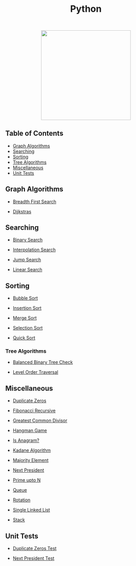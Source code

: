 <h1 align="center">Python</h1> <br>

<p align="center"><image src="https://external-content.duckduckgo.com/iu/?u=https%3A%2F%2Ftse1.mm.bing.net%2Fth%3Fid%3DOIP.9KDOmqHwpJPAtAsOOyNy0AHaHa%26pid%3DApi&f=1" width ="280" height="280"></image></p>

## Table of Contents

- [Graph Algorithms](#graph)
- [Searching](#searching)
- [Sorting](#sorting)
- [Tree Algorithms](#tree)
- [Miscellaneous](#others)
- [Unit Tests](#unit-tests)

<a name="graph"></a>

## Graph Algorithms

- [Breadth First Search](https://github.com/aniketsharma00411/algorithmsUse/blob/master/Python/Graph%20Algorithms/breadth_first_search.py)

- [Dijkstras](https://github.com/aniketsharma00411/algorithmsUse/blob/master/Python/Graph%20Algorithms/dijkstras.py)

<a name="searching"></a>

## Searching

- [Binary Search](https://github.com/aniketsharma00411/algorithmsUse/blob/master/Python/Searching/binary_search.py)

- [Interpolation Search](https://github.com/aniketsharma00411/algorithmsUse/blob/master/Python/Searching/interpolation.py)

- [Jump Search](https://github.com/birat21sk/algorithmsUse/blob/master/Python/Searching/jump_search.py)

- [Linear Search](https://github.com/aniketsharma00411/algorithmsUse/blob/master/Python/Searching/linear_search.py)

<a name="sorting"></a>

## Sorting

- [Bubble Sort](https://github.com/aniketsharma00411/algorithmsUse/blob/master/Python/Sorting/bubble_sort.py)

- [Insertion Sort](https://github.com/aniketsharma00411/algorithmsUse/blob/insertion_sort/Python/Sorting/insertion_sort.py)

- [Merge Sort](https://github.com/aniketsharma00411/algorithmsUse/blob/master/Python/Sorting/merge_sort.py)

- [Selection Sort](https://github.com/aniketsharma00411/algorithmsUse/blob/master/Python/Sorting/selection_sort.py)

- [Quick Sort](https://github.com/aniketsharma00411/algorithmsUse/blob/master/Python/Sorting/quick_sort.py)

<a name="tree"></a>

### Tree Algorithms
- [Balanced Binary Tree Check](https://github.com/aniketsharma00411/algorithmsUse/blob/master/Python/Tree%20Algorithms/balanced_binary_tree_check.py)

- [Level Order Traversal](https://github.com/aniketsharma00411/algorithmsUse/blob/master/Python/Tree%20Algorithms/level_order_traversal.py)

<a name="others"></a>

## Miscellaneous

- [Duplicate Zeros](https://github.com/aniketsharma00411/algorithmsUse/blob/master/Python/Miscellaneous/duplicate_zeros.py)

- [Fibonacci Recursive](https://github.com/aniketsharma00411/algorithmsUse/blob/master/Python/Miscellaneous/fibonacci_rec.py)

- [Greatest Common Divisor](https://github.com/aniketsharma00411/algorithmsUse/blob/master/Python/Miscellaneous/gcd.py)

- [Hangman Game](https://github.com/aniketsharma00411/algorithmsUse/blob/master/Python/Miscellaneous/hangman_game.py)

- [Is Anagram?](https://github.com/aniketsharma00411/algorithmsUse/blob/master/Python/Miscellaneous/is_anagram.py)

- [Kadane Algorithm](https://github.com/aniketsharma00411/algorithmsUse/blob/master/Python/Miscellaneous/kadane_algorithm.py)

- [Majority Element](https://github.com/aniketsharma00411/algorithmsUse/blob/master/Python/Miscellaneous/majority_element.py)

- [Next President](https://github.com/aniketsharma00411/algorithmsUse/blob/master/Python/Miscellaneous/next_president.py)

- [Prime upto N](https://github.com/aniketsharma00411/algorithmsUse/blob/master/Python/Miscellaneous/prime_upto_n.py)

- [Queue](https://github.com/aniketsharma00411/algorithmsUse/blob/master/Python/Miscellaneous/queue.py)

- [Rotation](https://github.com/aniketsharma00411/algorithmsUse/blob/master/Python/Miscellaneous/rotation.py)

- [Single Linked List](https://github.com/aniketsharma00411/algorithmsUse/blob/master/Python/Miscellaneous/single_linked_list.py)

- [Stack](https://github.com/aniketsharma00411/algorithmsUse/blob/master/Python/Miscellaneous/stack.py)

<a name="unit-tests"></a>

## Unit Tests

- [Duplicate Zeros Test](https://github.com/aniketsharma00411/algorithmsUse/blob/master/Python/Unit%20Tests/duplicate_zeros_test.py)

- [Next President Test](https://github.com/aniketsharma00411/algorithmsUse/blob/master/Python/Unit%20Tests/next_president_test.py)
